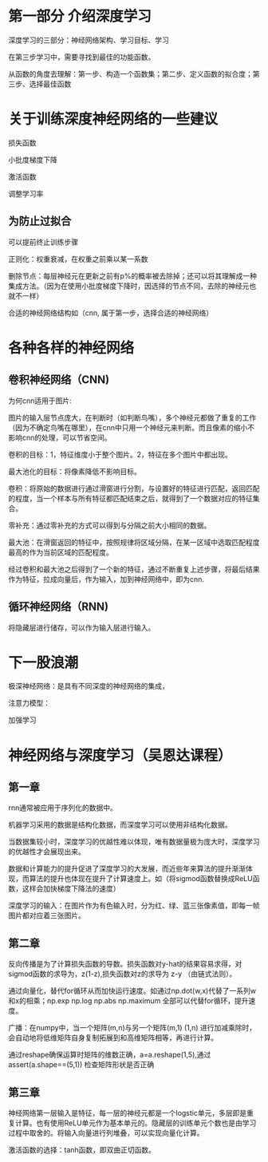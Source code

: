 # 第一部分 介绍深度学习
深度学习的三部分：神经网络架构、学习目标、学习

在第三步学习中，需要寻找到最佳的功能函数。

从函数的角度去理解：第一步、构造一个函数集；第二步、定义函数的拟合度；第三步、选择最佳函数
# 关于训练深度神经网络的一些建议
损失函数

小批度梯度下降

激活函数

调整学习率


## 为防止过拟合
可以提前终止训练步骤

正则化：权重衰减，在权重之前乘以某一系数

删除节点：每层神经元在更新之前有p%的概率被去除掉；还可以将其理解成一种集成方法。（因为在使用小批度梯度下降时，因选择的节点不同，去除的神经元也就不一样）

合适的神经网络结构如（cnn, 属于第一步，选择合适的神经网络）
# 各种各样的神经网络
## 卷积神经网络（CNN)
为何cnn适用于图片:

图片的输入层节点庞大，在判断时（如判断鸟嘴），多个神经元都做了重复的工作（因为不确定鸟嘴在哪里），在cnn中只用一个神经元来判断。而且像素的缩小不影响cnn的处理，可以节省空间。

卷积的目标：1，特征维度小于整个图片。2，特征在多个图片中都出现。

最大池化的目标：将像素降低不影响目标。

卷积：将原始的数据进行通过滑窗进行分割，与设置好的特征进行匹配，返回匹配的程度，当一个样本与所有特征都匹配结束之后，就得到了一个数据对应的特征集合。

零补充：通过零补充的方式可以得到与分隔之前大小相同的数据。

最大池：在滑窗返回的特征中，按照规律将区域分隔，在某一区域中选取匹配程度最高的作为当前区域的匹配程度。

经过卷积和最大池之后得到了一个新的特征，通过不断重复上述步骤，将最后结果作为特征，拉成向量后，作为输入，加到神经网络中，即为cnn.

## 循环神经网络（RNN)
将隐藏层进行储存，可以作为输入层进行输入。

# 下一股浪潮
极深神经网络：是具有不同深度的神经网络的集成，

注意力模型：

加强学习
# 神经网络与深度学习（吴恩达课程）
## 第一章
rnn通常被应用于序列化的数据中。

机器学习采用的数据是结构化数据，而深度学习可以使用非结构化数据。

当数据集较小时，深度学习的优越性难以体现，唯有数据量极为庞大时，深度学习的优越性才会展现出来。

数据和计算能力的提升促进了深度学习的大发展，而近些年来算法的提升渐渐体现，而算法的提升也体现在提升了计算速度上。如（将sigmod函数替换成ReLU函数，这样会加快梯度下降法的速度）

深度学习的输入：在图片作为有色输入时，分为红、绿、蓝三张像素值，即每一帧图片都对应着三张图片。
## 第二章
反向传播是为了计算损失函数的导数。损失函数对y-hat的结果容易求得，对sigmod函数的求导为，z(1-z),损失函数对z的求导为 z-y （由链式法则）。

通过向量化，替代for循环从而加快运行速度。如通过np.dot(w,x)代替了一系列w和x的相乘；np.exp np.log np.abs np.maximum 全部可以代替for循环，提升速度。

广播：在numpy中，当一个矩阵(m,n)与另一个矩阵(m,1) (1,n) 进行加减乘除时，会自动地将低维矩阵自身复制拓展到和高维矩阵相等，再进行计算。

通过reshape确保运算时矩阵的维数正确，a=a.reshape(1,5),通过assert(a.shape==(5,1)) 检查矩阵形状是否正确

## 第三章
神经网络第一层输入是特征，每一层的神经元都是一个logstic单元，多层即是重复计算。也有使用ReLU单元作为基本单元的。隐藏层的训练单元个数也是由学习过程中取舍的。将输入向量进行列堆叠，可以实现向量化计算。

激活函数的选择：tanh函数，即双曲正切函数。

